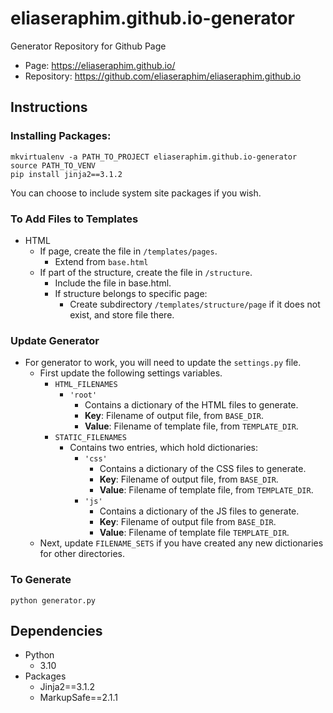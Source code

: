 # eliaseraphim.github.io-generator

Generator Repository for Github Page
- Page: https://eliaseraphim.github.io/
- Repository: https://github.com/eliaseraphim/eliaseraphim.github.io

## Instructions
### Installing Packages:
```
mkvirtualenv -a PATH_TO_PROJECT eliaseraphim.github.io-generator
source PATH_TO_VENV
pip install jinja2==3.1.2
```

You can choose to include system site packages if you wish.

### To Add Files to Templates
- HTML
  - If page, create the file in `/templates/pages`.
    - Extend from `base.html`
  - If part of the structure, create the file in `/structure`.
    - Include the file in base.html.
    - If structure belongs to specific page:
      - Create subdirectory `/templates/structure/page` if it does not exist, and store file there.

### Update Generator
- For generator to work, you will need to update the `settings.py` file.
  - First update the following settings variables.
    - `HTML_FILENAMES`
      - `'root'`
        - Contains a dictionary of the HTML files to generate.
        - __Key__: Filename of output file, from `BASE_DIR`.
        - __Value__: Filename of template file, from `TEMPLATE_DIR`.
    - `STATIC_FILENAMES`
      - Contains two entries, which hold dictionaries:
        - `'css'`
          - Contains a dictionary of the CSS files to generate.
          - __Key__: Filename of output file, from `BASE_DIR`.
          - __Value__: Filename of template file, from `TEMPLATE_DIR`.
        - `'js'`
          - Contains a dictionary of the JS files to generate.
          - __Key__: Filename of output file from `BASE_DIR`.
          - __Value__: Filename of template file `TEMPLATE_DIR`.
  - Next, update `FILENAME_SETS` if you have created any new dictionaries for other directories.

### To Generate
`python generator.py`

## Dependencies
- Python
  - 3.10
- Packages
  - Jinja2==3.1.2
  - MarkupSafe==2.1.1